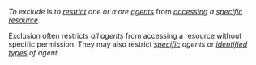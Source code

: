 *To exclude* is *to [restrict](https://github.com/gcassel/Modular-Organization-Terminology/blob/master/terms/restriction.md) one or more [agents](https://github.com/gcassel/Modular-Organization-Terminology/blob/master/terms/agent.md)* from *[accessing](https://github.com/gcassel/Modular-Organization-Terminology/blob/master/terms/access.md) a [specific](https://github.com/gcassel/Modular-Organization-Terminology/blob/master/terms/specific.md) [resource](https://github.com/gcassel/Modular-Organization-Terminology/blob/master/terms/resource.md)*.

Exclusion often restricts *all agents* from accessing a resource without specific permission.  They may also restrict *[specific](https://github.com/gcassel/Modular-Organization-Terminology/blob/master/terms/specific.md) agents* or *[identified](https://github.com/gcassel/Modular-Organization-Terminology/blob/master/terms/identify.md) [types](https://github.com/gcassel/Modular-Organization-Terminology/blob/master/terms/type.md) of agent*.

